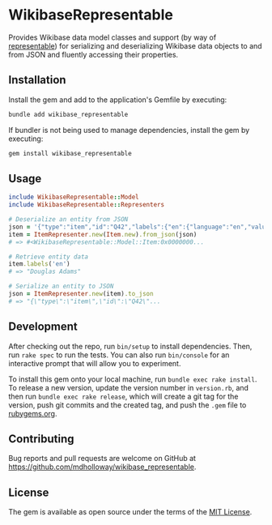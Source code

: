 # WikibaseRepresentable

Provides Wikibase data model classes and support (by way of [representable](https://rubygems.org/gems/representable)) for serializing and deserializing Wikibase data objects to and from JSON and fluently accessing their properties.

## Installation
Install the gem and add to the application's Gemfile by executing:

```bash
bundle add wikibase_representable
```

If bundler is not being used to manage dependencies, install the gem by executing:

```bash
gem install wikibase_representable
```

## Usage
```ruby
include WikibaseRepresentable::Model
include WikibaseRepresentable::Representers

# Deserialize an entity from JSON
json = '{"type":"item","id":"Q42","labels":{"en":{"language":"en","value":"Douglas Adams"}}}'
item = ItemRepresenter.new(Item.new).from_json(json)
# => #<WikibaseRepresentable::Model::Item:0x0000000...

# Retrieve entity data 
item.labels('en')
# => "Douglas Adams"

# Serialize an entity to JSON
json = ItemRepresenter.new(item).to_json
# => "{\"type\":\"item\",\"id\":\"Q42\"...
```

## Development

After checking out the repo, run `bin/setup` to install dependencies. Then, run `rake spec` to run the tests. You can also run `bin/console` for an interactive prompt that will allow you to experiment.

To install this gem onto your local machine, run `bundle exec rake install`. To release a new version, update the version number in `version.rb`, and then run `bundle exec rake release`, which will create a git tag for the version, push git commits and the created tag, and push the `.gem` file to [rubygems.org](https://rubygems.org).

## Contributing

Bug reports and pull requests are welcome on GitHub at https://github.com/mdholloway/wikibase_representable.

## License

The gem is available as open source under the terms of the [MIT License](https://opensource.org/licenses/MIT).
